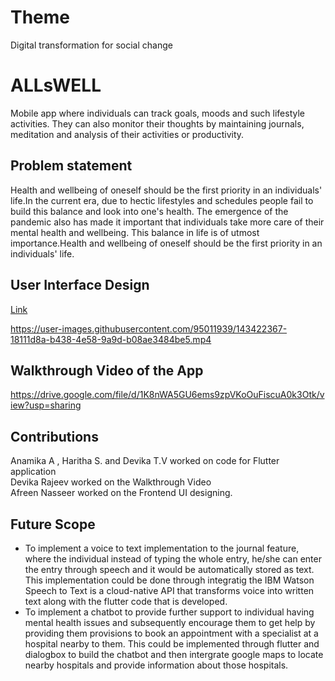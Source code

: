 # Theme
Digital transformation for social change

# ALLsWELL

Mobile app where individuals can track goals, moods and such lifestyle activities. They can also monitor their thoughts by maintaining journals,
meditation and analysis of their activities or productivity.

## Problem statement
Health and wellbeing of oneself should be the first priority in an individuals' life.In the current era, due to hectic lifestyles and schedules people
fail to build this balance and look into one's health. The emergence of the pandemic also has made it important that individuals take more care of
their mental health and wellbeing. This balance in life is of utmost importance.Health and wellbeing of oneself should be the first priority in an
individuals' life.

## User Interface Design
[Link](https://www.figma.com/file/aHVms31nyS087QqSVgnMNq/ibm_proj_design?node-id=0%3A1)

https://user-images.githubusercontent.com/95011939/143422367-18111d8a-b438-4e58-9a9d-b08ae3484be5.mp4





## Walkthrough Video of the App
https://drive.google.com/file/d/1K8nWA5GU6ems9zpVKoOuFiscuA0k3Otk/view?usp=sharing

## Contributions 

Anamika A , Haritha S. and Devika T.V worked on code for Flutter application\
Devika Rajeev worked on the Walkthrough Video\
Afreen Nasseer worked on the Frontend UI designing.

## Future Scope 
- To implement a voice to text implementation to the journal feature, where the individual instead of typing the whole entry, he/she can enter the entry through speech and it     would   be automatically stored as text. This implementation could be done through integratig the IBM Watson Speech to Text is a cloud-native API that transforms voice into     written text   along with the flutter code that is developed.
- To implement a chatbot to provide further support to individual having mental health issues and subsequently encourage them to get help by providing them provisions to book an   appointment with a specialist at a hospital nearby to them. This could be implemented through flutter and dialogbox to build the chatbot and then intergrate google maps to       locate nearby hospitals and provide information about those hospitals.
